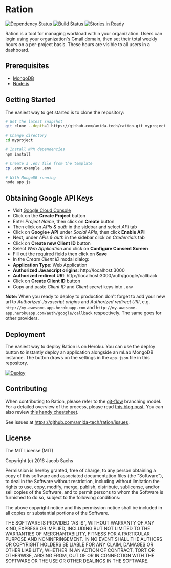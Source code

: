 # Ration 
[![Dependency Status](https://david-dm.org/amida-tech/ration/status.svg?style=flat)](https://david-dm.org/amida-tech/ration)
[![Build Status](https://circleci.com/gh/amida-tech/ration.png?style=shield&circle-token=903c4db5360a4ad7fd73acb866dfdc990d22fc63)](https://circleci.com/gh/amida-tech/ration)
[![Stories in Ready](https://badge.waffle.io/amida-tech/ration.png?label=ready&title=Ready)](https://waffle.io/amida-tech/ration)

Ration is a tool for managing workload within your organization. Users can login using your organization's Gmail domain, then set their total weekly hours on a per-project basis.
These hours are visible to all users in a dashboard.

Prerequisites
-------------

- [MongoDB](https://www.mongodb.org/downloads)
- [Node.js](http://nodejs.org)

Getting Started
---------------

The easiest way to get started is to clone the repository:

```bash
# Get the latest snapshot
git clone --depth=1 https://github.com/amida-tech/ration.git myproject

# Change directory
cd myproject

# Install NPM dependencies
npm install

# Create a .env file from the template
cp .env.example .env

# With MongoDB running
node app.js
```

Obtaining Google API Keys
------------------

- Visit [Google Cloud Console](https://cloud.google.com/console/project)
- Click on the **Create Project** button
- Enter *Project Name*, then click on **Create** button
- Then click on *APIs & auth* in the sidebar and select *API* tab
- Click on **Google+ API** under *Social APIs*, then click **Enable API**
- Next, under *APIs & auth* in the sidebar click on *Credentials* tab
- Click on **Create new Client ID** button
- Select *Web Application* and click on **Configure Consent Screen**
- Fill out the required fields then click on **Save**
- In the *Create Client ID* modal dialog:
 - **Application Type**: Web Application
 - **Authorized Javascript origins**: http://localhost:3000
 - **Authorized redirect URI**: http://localhost:3000/auth/google/callback
- Click on **Create Client ID** button
- Copy and paste *Client ID* and *Client secret* keys into `.env`

**Note:** When you ready to deploy to production don't forget to
add your new url to *Authorized Javascript origins* and *Authorized redirect URI*,
e.g. `http://my-awesome-app.herokuapp.com` and
`http://my-awesome-app.herokuapp.com/auth/google/callback` respectively.
The same goes for other providers.

Deployment
----------

The easiest way to deploy Ration is on Heroku. You can use the deploy button to instantly deploy an application alongside an mLab MongoDB instance.
The button draws on the settings in the `app.json` file in this repository.

[![Deploy](https://www.herokucdn.com/deploy/button.svg)](https://heroku.com/deploy)

Contributing
------------
When contributing to Ration, please refer to the [git-flow](https://github.com/nvie/gitflow) branching model.
For a detailed overview of the process, please read [this blog post](http://nvie.com/posts/a-successful-git-branching-model/).
You can also review [this handy cheatsheet](http://danielkummer.github.io/git-flow-cheatsheet/).

See issues at https://github.com/amida-tech/ration/issues.

License
-------

The MIT License (MIT)

Copyright (c) 2016 Jacob Sachs

Permission is hereby granted, free of charge, to any person obtaining a copy of this software and associated documentation files (the "Software"), to deal in the Software without restriction, including without limitation the rights to use, copy, modify, merge, publish, distribute, sublicense, and/or sell copies of the Software, and to permit persons to whom the Software is furnished to do so, subject to the following conditions:

The above copyright notice and this permission notice shall be included in all copies or substantial portions of the Software.

THE SOFTWARE IS PROVIDED "AS IS", WITHOUT WARRANTY OF ANY KIND, EXPRESS OR IMPLIED, INCLUDING BUT NOT LIMITED TO THE WARRANTIES OF MERCHANTABILITY, FITNESS FOR A PARTICULAR PURPOSE AND NONINFRINGEMENT. IN NO EVENT SHALL THE AUTHORS OR COPYRIGHT HOLDERS BE LIABLE FOR ANY CLAIM, DAMAGES OR OTHER LIABILITY, WHETHER IN AN ACTION OF CONTRACT, TORT OR OTHERWISE, ARISING FROM, OUT OF OR IN CONNECTION WITH THE SOFTWARE OR THE USE OR OTHER DEALINGS IN THE SOFTWARE.
